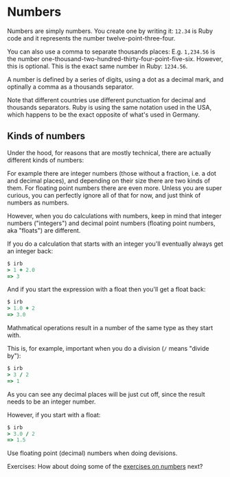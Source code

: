# Numbers

Numbers are simply numbers. You create one by writing it: `12.34` is Ruby code
and it represents the number twelve-point-three-four.

You can also use a comma to separate thousands places: E.g. `1,234.56` is the
number one-thousand-two-hundred-thirty-four-point-five-six.  However, this is
optional. This is the exact same number in Ruby: `1234.56`.

<p class="hint">
A number is defined by a series of digits, using a dot as a decimal mark, and
optinally a comma as a thousands separator.
<p>

Note that different countries use different punctuation for decimal and
thousands separators. Ruby is using the same notation used in the USA, which
happens to be the exact opposite of what's used in Germany.

## Kinds of numbers

Under the hood, for reasons that are mostly technical, there are actually
different kinds of numbers:

For example there are integer numbers (those without a fraction, i.e. a dot and
decimal places), and depending on their size there are two kinds of them. For
floating point numbers there are even more. Unless you are super curious, you
can perfectly ignore all of that for now, and just think of numbers as numbers.

However, when you do calculations with numbers, keep in mind that integer
numbers ("integers") and decimal point numbers (floating point numbers, aka
"floats") are different.

If you do a calculation that starts with an integer you'll eventually always
get an integer back:

```ruby
$ irb
> 1 + 2.0
=> 3
```

And if you start the expression with a float then you'll get a float back:

```ruby
$ irb
> 1.0 + 2
=> 3.0
```

<p class="hint">
Mathmatical operations result in a number of the same type as they start with.
</p>

This is, for example, important when you do a division (`/` means "divide by"):

```ruby
$ irb
> 3 / 2
=> 1
```

As you can see any decimal places will be just cut off, since the result needs
to be an integer number.

However, if you start with a float:

```ruby
$ irb
> 3.0 / 2
=> 1.5
```

<p class="hint">
Use floating point (decimal) numbers when doing devisions.
</p>

Exercises: How about doing some of the [exercises on numbers](/exercises/numbers.html)
next?
